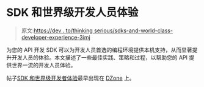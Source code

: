 # SDK 和世界级开发人员体验

> 原文:[https://dev . to/thinking serious/sdks-and-world-class-developer-experience-3imj](https://dev.to/thinkingserious/sdks-and-world-class-developer-experience-3imj)

为您的 API 开发 SDK 可以为开发人员首选的编程环境提供本机支持，从而显著提升开发人员的体验。本文描述了一些最佳实践、策略和过程，以帮助您的 API 提供世界一流的开发人员体验。

帖子[SDK 和世界级开发者体验](https://dzone.com/articles/sdks-and-world-class-developer-experience)最早出现在 [DZone](https://dzone.com) 上。